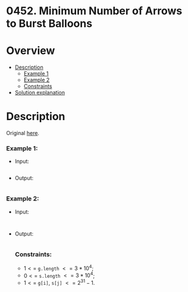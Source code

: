 # 0452. Minimum Number of Arrows to Burst Balloons

# Overview
- [Description](#description)
  - [Example 1](#example-1)
  - [Example 2](#example-2)
  - [Constraints](#constraints)
- [Solution explanation](#solution-explanation)

# Description
Original [here](https://leetcode.com/problems/minimum-number-of-arrows-to-burst-balloons/description/).



    
### Example 1:
- Input:
  ```
  
  ```
- Output:
  ```
  
  ```

### Example 2:
- Input:
  ```
 
  ```
- Output:
  ```
  
  ```
  
  ### Constraints:
  - $1 <=$ `g.length` $<= 3*10^4$;
  - $0 <=$ `s.length` $<= 3*10^4$;
  - $1 <=$ `g[i]`, `s[j]` $<= 2^{31} - 1$.
